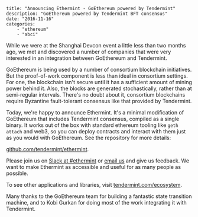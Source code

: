 ~~~
title: "Announcing Ethermint - GoEthereum powered by Tendermint"
description: "GoEthereum powered by Tendermint BFT consensus"
date: "2016-11-16"
categories: 
    - "ethereum"
    - "abci"
~~~

While we were at the Shanghai Devcon event a little less than two months ago,
we met and discovered a number of companies that were very interested in an
integration between GoEthereum and Tendermint.

GoEthereum is being used by a number of consortium blockchain initiatives.  But
the proof-of-work component is less than ideal in consortium settings.  For
one, the blockchain isn't secure until it has a sufficient amount of mining
power behind it.  Also, the blocks are generated stochastically, rather than at
semi-regular intervals.  There's no doubt about it, consortium blockchains
require Byzantine fault-tolerant consensus like that provided by Tendermint.

Today, we're happy to announce Ethermint.  It's a minimal modification of
GoEthereum that includes Tendermint consensus, compiled as a single binary. It
works out of the box with standard ethereum tooling like `geth attach` and
web3, so you can deploy contracts and interact with them just as you would with
GoEthereum. See the repository for more details:

[github.com/tendermint/ethermint](https://github.com/tendermint/ethermint).

Please join us on [Slack at #ethermint](http://forum.tendermint.com:3000/) or
<a href="mailto:hello@tendermint.com">email us</a> and give us feedback.  We
want to make Ethermint as accessible and useful for as many people as possible.

To see other applications and libraries, visit [tendermint.com/ecosystem](http://tendermint.com/ecosystem). 

Many thanks to the GoEthereum team for building a fantastic state transition
machine, and to Kobi Gurkan for doing most of the work integrating it with
Tendermint.
